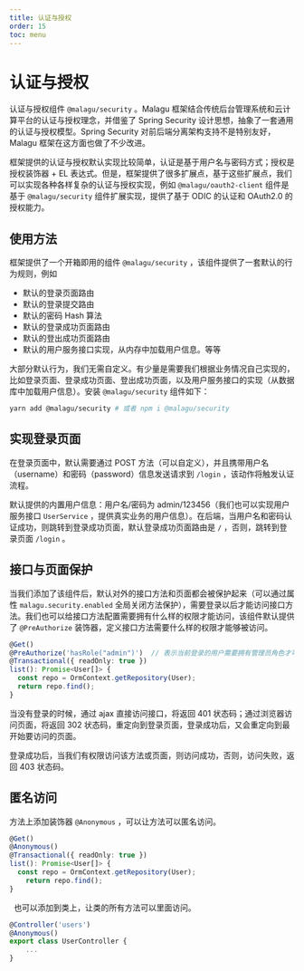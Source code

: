 ```yaml
---
title: 认证与授权
order: 15
toc: menu
---
```


# 认证与授权

认证与授权组件 `@malagu/security` 。Malagu 框架结合传统后台管理系统和云计算平台的认证与授权理念，并借鉴了 Spring Security 设计思想，抽象了一套通用的认证与授权模型。Spring Security 对前后端分离架构支持不是特别友好，Malagu 框架在这方面也做了不少改进。


框架提供的认证与授权默认实现比较简单，认证是基于用户名与密码方式；授权是授权装饰器 + EL 表达式。但是，框架提供了很多扩展点，基于这些扩展点，我们可以实现各种各样复杂的认证与授权实现，例如 `@malagu/oauth2-client` 组件是基于 `@malagu/security` 组件扩展实现，提供了基于 ODIC 的认证和 OAuth2.0 的授权能力。


## 使用方法


框架提供了一个开箱即用的组件 `@malagu/security` ，该组件提供了一套默认的行为规则，例如

- 默认的登录页面路由
- 默认的登录提交路由
- 默认的密码 Hash 算法
- 默认的登录成功页面路由
- 默认的登出成功页面路由
- 默认的用户服务接口实现，从内存中加载用户信息。等等



大部分默认行为，我们无需自定义。有少量是需要我们根据业务情况自己实现的，比如登录页面、登录成功页面、登出成功页面，以及用户服务接口的实现（从数据库中加载用户信息）。安装 `@malagu/security` 组件如下：
```bash
yarn add @malagu/security # 或者 npm i @malagu/security
```


## 实现登录页面


在登录页面中，默认需要通过 POST 方法（可以自定义），并且携带用户名（username）和密码（password）信息发送请求到 `/login` ，该动作将触发认证流程。


默认提供的内置用户信息：用户名/密码为 admin/123456（我们也可以实现用户服务接口 `UserService` ，提供真实业务的用户信息）。在后端，当用户名和密码认证成功，则跳转到登录成功页面，默认登录成功页面路由是 `/` ，否则，跳转到登录页面 `/login` 。


## 接口与页面保护


当我们添加了该组件后，默认对外的接口方法和页面都会被保护起来（可以通过属性 `malagu.security.enabled` 全局关闭方法保护），需要登录以后才能访问接口方法。我们也可以给接口方法配置需要拥有什么样的权限才能访问，该组件默认提供了 `@PreAuthorize` 装饰器，定义接口方法需要什么样的权限才能够被访问。
```typescript
@Get()
@PreAuthorize('hasRole("admin")')  // 表示当前登录的用户需要拥有管理员角色才可访问
@Transactional({ readOnly: true })
list(): Promise<User[]> {
  const repo = OrmContext.getRepository(User);
  return repo.find();
}
```


当没有登录的时候，通过 ajax 直接访问接口，将返回 401 状态码；通过浏览器访问页面，将返回 302 状态码，重定向到登录页面，登录成功后，又会重定向到最开始要访问的页面。


登录成功后，当我们有权限访问该方法或页面，则访问成功，否则，访问失败，返回 403 状态码。


## 匿名访问


方法上添加装饰器 `@Anonymous` ，可以让方法可以匿名访问。


```typescript
@Get()
@Anonymous()
@Transactional({ readOnly: true })
list(): Promise<User[]> {
  const repo = OrmContext.getRepository(User);
	return repo.find();
}
```
 
也可以添加到类上，让类的所有方法可以里面访问。


```typescript
@Controller('users')
@Anonymous()
export class UserController {
	...
}
```